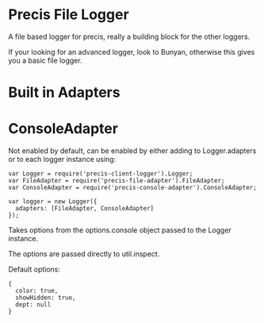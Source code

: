 Precis File Logger
===

A file based logger for precis, really a building block for the other loggers.

If your looking for an advanced logger, look to Bunyan, otherwise this gives you
a basic file logger.

Built in Adapters
===

ConsoleAdapter
===

Not enabled by default, can be enabled by either adding to Logger.adapters or
to each logger instance using:
```
var Logger = require('precis-client-logger').Logger;
var FileAdapter = require('precis-file-adapter').FileAdapter;
var ConsoleAdapter = require('precis-console-adapter').ConsoleAdapter;

var logger = new Logger({
  adapters: [FileAdapter, ConsoleAdapter]
});
```

Takes options from the options.console object passed to the Logger instance.

The options are passed directly to util.inspect.

Default options:
```
{
  color: true,
  showHidden: true,
  dept: null
}
```
